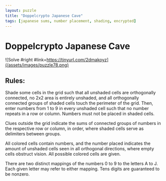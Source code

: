 ```yaml
---
layout: puzzle
title: "Doppelcrypto Japanese Cave"
tags: [japanese sums, number placement, shading, encrypted]
---
```


# Doppelcrypto Japanese Cave

![Solve #right #link=https://tinyurl.com/2dmakoyz](/assets/images/puzzle78.png)

## Rules:

Shade some cells in the grid such that all unshaded cells are orthogonally connected, no 2x2 area is entirely unshaded, and all orthogonally connected groups of shaded cells touch the perimeter of the grid. Then, enter numbers from 1 to 9 in every unshaded cell such that no number repeats in a row or column. Numbers must not be placed in shaded cells.

Clues outside the grid indicate the sums of connected groups of numbers in the respective row or column, in order, where shaded cells serve as delimiters between groups.

All colored cells contain numbers, and the number placed indicates the amount of unshaded cells seen in all orthogonal directions, where empty cells obstruct vision. All possible colored cells are given.

There are two distinct mappings of the numbers 0 to 9 to the letters A to J. Each given letter may refer to either mapping. Tens digits are guaranteed to be nonzero. 
